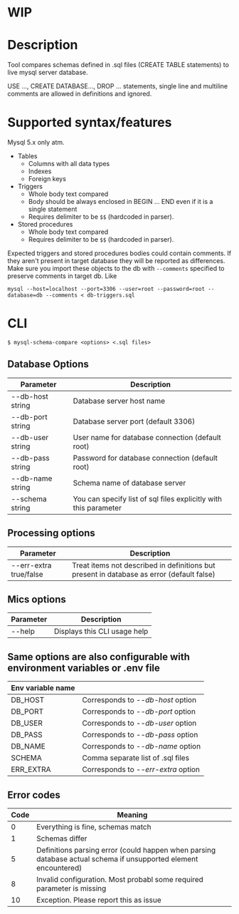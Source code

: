 # WIP



# Description

Tool compares schemas defined in .sql files (CREATE TABLE statements) to live mysql server database.

USE ..., CREATE DATABASE..., DROP ... statements, single line and multiline comments are allowed in definitions and ignored.



# Supported syntax/features

Mysql 5.x only atm.

* Tables
    * Columns with all data types
    * Indexes
    * Foreign keys
* Triggers
    * Whole body text compared
    * Body should be always enclosed in BEGIN ... END even if it is a single statement
    * Requires delimiter to be ```$$``` (hardcoded in parser).
* Stored procedures
    * Whole body text compared
    * Requires delimiter to be ```$$``` (hardcoded in parser).

Expected triggers and stored procedures bodies could contain comments. If they aren't present in target database they will be reported as differences. Make sure you import these objects to the db with ```--comments``` specified to preserve comments in target db.
Like
```
mysql --host=localhost --port=3306 --user=root --password=root --database=db --comments < db-triggers.sql
```


# CLI

```$ mysql-schema-compare <options> <.sql files>```

## Database Options

| Parameter | Description |
|-----------|-------------|
| --db-host string | Database server host name |
| --db-port string | Database server port (default 3306) |
| --db-user string | User name for database connection (default root) |
| --db-pass string | Password for database connection (default root) |
| --db-name string | Schema name of database server |
| --schema string | You can specify list of sql files explicitly with this parameter |

## Processing options

| Parameter | Description |
|-----------|-------------|
| --err-extra true/false | Treat items not described in definitions but present in database as error (default false) |


## Mics options

| Parameter | Description |
|-----------|-------------|
| --help    | Displays this CLI usage help |


## Same options are also configurable with environment variables or .env file

| Env variable name | |
|---|---|
| DB_HOST | Corresponds to _--db-host_ option |
| DB_PORT | Corresponds to _--db-port_ option |
| DB_USER | Corresponds to _--db-user_ option |
| DB_PASS | Corresponds to _--db-pass_ option |
| DB_NAME | Corresponds to _--db-name_ option |
| SCHEMA  | Comma separate list of .sql files |
| ERR_EXTRA | Corresponds to _--err-extra_ option |

## Error codes

| Code | Meaning |
|------|---------|
|    0 | Everything is fine, schemas match |
|    1 | Schemas differ | 
|    5 | Definitions parsing error (could happen when parsing database actual schema if unsupported element encountered) |
|    8 | Invalid configuration. Most probabl some required parameter is missing |
|   10 | Exception. Please report this as issue |
